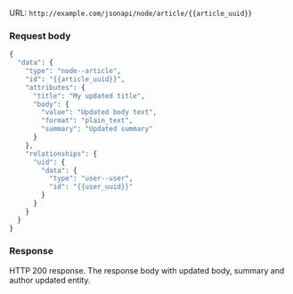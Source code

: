 URL: `http://example.com/jsonapi/node/article/{{article_uuid}}`

### Request body

```php
{
  "data": {
    "type": "node--article",
    "id": "{{article_uuid}}",
    "attributes": {
      "title": "My updated title",
      "body": {
        "value": "Updated body text",
        "format": "plain_text",
        "summary": "Updated summary"
      }
    },
    "relationships": {
      "uid": {
        "data": {
          "type": "user--user",
          "id": "{{user_uuid}}"
        }
      }
    }
  }
}

```

### Response

HTTP 200 response. The response body with updated body, summary and author updated entity.